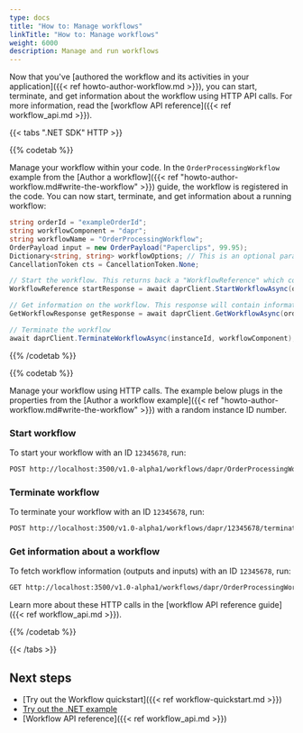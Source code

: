 ```yaml
---
type: docs
title: "How to: Manage workflows"
linkTitle: "How to: Manage workflows"
weight: 6000
description: Manage and run workflows
---
```


Now that you've [authored the workflow and its activities in your application]({{< ref howto-author-workflow.md >}}), you can start, terminate, and get information about the workflow using HTTP API calls. For more information, read the [workflow API reference]({{< ref workflow_api.md >}}).

{{< tabs ".NET SDK" HTTP >}}

<!--NET-->
{{% codetab %}}

Manage your workflow within your code. In the `OrderProcessingWorkflow` example from the [Author a workflow]({{< ref "howto-author-workflow.md#write-the-workflow" >}}) guide, the workflow is registered in the code. You can now start, terminate, and get information about a running workflow:

```csharp
string orderId = "exampleOrderId";
string workflowComponent = "dapr";
string workflowName = "OrderProcessingWorkflow";
OrderPayload input = new OrderPayload("Paperclips", 99.95);
Dictionary<string, string> workflowOptions; // This is an optional parameter
CancellationToken cts = CancellationToken.None;

// Start the workflow. This returns back a "WorkflowReference" which contains the instanceID for the particular workflow instance.
WorkflowReference startResponse = await daprClient.StartWorkflowAsync(orderId, workflowComponent, workflowName, input, workflowOptions, cts);

// Get information on the workflow. This response will contain information such as the status of the workflow, when it started, and more!
GetWorkflowResponse getResponse = await daprClient.GetWorkflowAsync(orderId, workflowComponent, workflowName);

// Terminate the workflow
await daprClient.TerminateWorkflowAsync(instanceId, workflowComponent);
```

{{% /codetab %}}

<!--HTTP-->
{{% codetab %}}

Manage your workflow using HTTP calls. The example below plugs in the properties from the [Author a workflow example]({{< ref "howto-author-workflow.md#write-the-workflow" >}}) with a random instance ID number.

### Start workflow

To start your workflow with an ID `12345678`, run:

```bash
POST http://localhost:3500/v1.0-alpha1/workflows/dapr/OrderProcessingWorkflow/12345678/start
```

### Terminate workflow

To terminate your workflow with an ID `12345678`, run:

```bash
POST http://localhost:3500/v1.0-alpha1/workflows/dapr/12345678/terminate
```

### Get information about a workflow

To fetch workflow information (outputs and inputs) with an ID `12345678`, run:

```bash
GET http://localhost:3500/v1.0-alpha1/workflows/dapr/OrderProcessingWorkflow/12345678
```

Learn more about these HTTP calls in the [workflow API reference guide]({{< ref workflow_api.md >}}).


{{% /codetab %}}

{{< /tabs >}}


## Next steps
- [Try out the Workflow quickstart]({{< ref workflow-quickstart.md >}})
- [Try out the .NET example](https://github.com/dapr/dotnet-sdk/tree/master/examples/Workflow)
- [Workflow API reference]({{< ref workflow_api.md >}})
